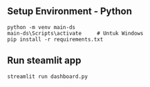 ## Setup Environment - Python
```
python -m venv main-ds
main-ds\Scripts\activate     # Untuk Windows
pip install -r requirements.txt
```

## Run steamlit app
```
streamlit run dashboard.py
```
